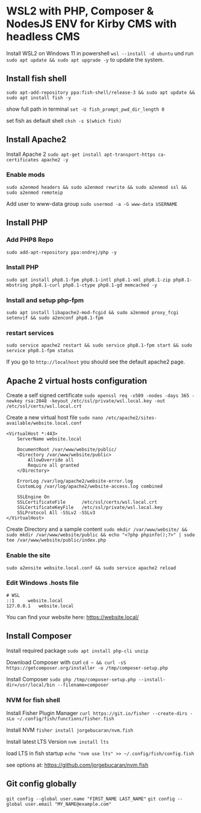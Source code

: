 # WSL2 with PHP, Composer & NodesJS ENV for Kirby CMS with headless CMS

Install WSL2 on Windows 11 in powershell `wsl --install -d ubuntu` und run `sudo apt update && sudo apt upgrade -y` to update the system.

## Install fish shell

`sudo apt-add-repository ppa:fish-shell/release-3 && sudo apt update && sudo apt install fish -y`

show full path in terminal `set -U fish_prompt_pwd_dir_length 0`

set fish as default shell `chsh -s $(which fish)`

## Install Apache2

Install Apache 2 `sudo apt-get install apt-transport-https ca-certificates apache2 -y`

### Enable mods

`sudo a2enmod headers && sudo a2enmod rewrite && sudo a2enmod ssl && sudo a2enmod remoteip`

Add user to www-data group `sudo usermod -a -G www-data USERNAME`

## Install PHP

### Add PHP8 Repo

`sudo add-apt-repository ppa:ondrej/php -y`

### Install PHP

`sudo apt install php8.1-fpm php8.1-intl php8.1-xml php8.1-zip php8.1-mbstring php8.1-curl php8.1-ctype php8.1-gd memcached -y`

### Install and setup php-fpm

`sudo apt install libapache2-mod-fcgid && sudo a2enmod proxy_fcgi setenvif && sudo a2enconf php8.1-fpm`

### restart services

`sudo service apache2 restart && sudo service php8.1-fpm start && sudo service php8.1-fpm status`

If you go to `http://localhost` you should see the default apache2 page.

## Apache 2 virtual hosts configuration

Create a self signed certificate
`sudo openssl req -x509 -nodes -days 365 -newkey rsa:2048 -keyout /etc/ssl/private/wsl.local.key -out /etc/ssl/certs/wsl.local.crt`

Create a new virtual host file `sudo nano /etc/apache2/sites-available/website.local.conf`

    <VirtualHost *:443>
        ServerName website.local

        DocumentRoot /var/www/website/public/
        <Directory /var/www/website/public>
            AllowOverride all
            Require all granted
        </Directory>

        ErrorLog /var/log/apache2/website-error.log
        CustomLog /var/log/apache2/website-access.log combined

        SSLEngine On
        SSLCertificateFile      /etc/ssl/certs/wsl.local.crt
        SSLCertificateKeyFile   /etc/ssl/private/wsl.local.key
        SSLProtocol All -SSLv2 -SSLv3
    </VirtualHost>

Create Directory and a sample content `sudo mkdir /var/www/website/ && sudo mkdir /var/www/website/public && echo "<?php phpinfo();?>" | sudo tee /var/www/website/public/index.php`

### Enable the site

`sudo a2ensite website.local.conf && sudo service apache2 reload`

### Edit Windows .hosts file

    # WSL
    ::1	    website.local
    127.0.0.1   website.local

You can find your website here: https://website.local/

## Install Composer

Install required package
`sudo apt install php-cli unzip`

Download Composer with curl
`cd ~ && curl -sS https://getcomposer.org/installer -o /tmp/composer-setup.php`

Install Composer
`sudo php /tmp/composer-setup.php --install-dir=/usr/local/bin --filename=composer`

### NVM for fish shell

Install Fisher Plugin Manager 
`curl https://git.io/fisher --create-dirs -sLo ~/.config/fish/functions/fisher.fish`

Install NVM
`fisher install jorgebucaran/nvm.fish`

Install latest LTS Version 
`nvm install lts`

load LTS in fish startup `echo "nvm use lts" >> ~/.config/fish/config.fish`

see options at: https://github.com/jorgebucaran/nvm.fish

## Git config globally

`git config --global user.name "FIRST_NAME LAST_NAME"`
`git config --global user.email "MY_NAME@example.com"`
